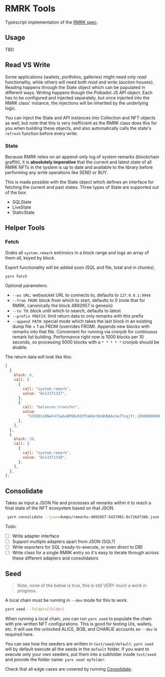 # RMRK Tools

Typescript implementation of the [RMRK spec](https://github.com/Swader/rmrk-spec/).

## Usage

TBD

## Read VS Write

Some applications (wallets, portfolios, galleries) might need only _read_ functionality, while others will need both _read_ and _write_ (auction houses). Reading happens through the State object which can be populated in different ways. Writing happens though the Polkadot JS API object. Each has to be configured and injected separately, but once injected into the RMRK class' instance, the injections will be inherited by the underlying logic.

You can inject the State and API instances into Collection and NFT objects as well, but note that this is very inefficient as the RMRK class does this for you when building these objects, and also automatically calls the state's `refresh` function before every write.

### State

Because RMRK relies on an append-only log of system remarks (blockchain graffiti), it is **absolutely imperative** that the current and latest state of all RMRK NFTs in the system is up to date and available to the library before performing any write operations like SEND or BUY.

This is made possible with the State object which defines an interface for fetching the current and past states. Three types of State are supported out of the box:

- SQLState
- LiveState
- StaticState

## Helper Tools

### Fetch

Grabs all `system.remark` extrinsics in a block range and logs an array of them all, keyed by block.

Export functionality will be added soon (SQL and file, total and in chunks).

```bash
yarn fetch
```

Optional parameters:

- `--ws URL`: websocket URL to connecto to, defaults to `127.0.0.1:9944`
- `--from FROM`: block from which to start, defaults to 0 (note that for RMRK, canonically the block 4892957 is genesis)
- `--to TO`: block until which to search, defaults to latest
- `--prefix PREFIX`: limit return data to only remarks with this prefix
- `--append PATH`: special mode which takes the last block in an existing dump file + 1 as FROM (overrides FROM). Appends new blocks with remarks into that file. Convenient for running via cronjob for continuous remark list building. Performance right now is 1000 blocks per 10 seconds, so processing 5000 blocks with a `* * * * *` cronjob should be doable.

The return data will look like this:

```js
[
  {
    block: 8,
    call: [
      {
        call: "system.remark",
        value: "0x13371337",
      },
      {
        call: "balances.transfer",
        value:
          "5CK8D1sKNwF473wbuBP6NuhQfPaWUetNsWUNAAzVwTfxqjfr,10000000000000000",
      },
    ],
  },
  {
    block: 20,
    call: [
      {
        call: "system.remark",
        value: "0x13371338",
      },
    ],
  },
];
```

## Consolidate

Takes as input a JSON file and processes all remarks within it to reach a final state of the NFT ecosystem based on that JSON.

```bash
 yarn consolidate --json=dumps/remarks-4892957-5437981-0x726d726b.json
```

Todo:

- [ ] Write adapter interface
- [ ] Support multiple adapters apart from JSON (SQL?)
- [ ] Write exporters for SQL (ready-to-execute, or even direct to DB)
- [ ] Write class for a single RMRK entry so it's easy to iterate through across these different adapters and consolidators

## Seed

> Note, none of the below is true, this is still VERY much a work in progress.

A local chain must be running in `--dev` mode for this to work.

```bash
yarn seed --folder=[folder]
```

When running a local chain, you can run `yarn seed` to populate the chain with pre-written NFT configurations. This is good for testing UIs, wallets, etc. It will use the unlocked ALICE, BOB, and CHARLIE accounts so `--dev` is required here.

You can see how the seeders are written in `test/seed/default`. `yarn seed` will by default execute all the seeds in the `default` folder. If you want to execute only your own seeders, put them into a subfolder inside `test/seed` and provide the folder name: `yarn seed myfolder`.

Check that all edge cases are covered by running [Consolidate](#consolidate).
